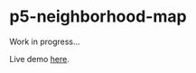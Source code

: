 p5-neighborhood-map
===================

Work in progress...

Live demo [here](http://luizgsa21.github.io/p5-neighborhood-map/).

